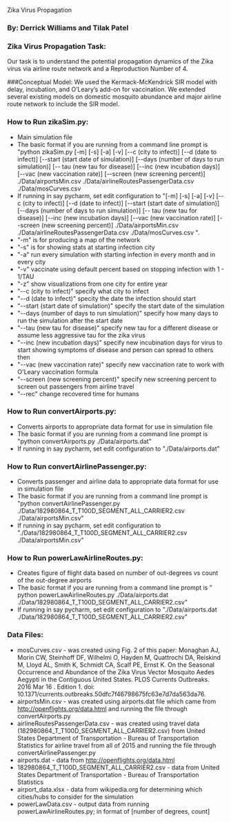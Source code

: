 Zika Virus Propagation

### By: Derrick Williams and Tilak Patel

### Zika Virus Propagation Task:
Our task is to understand the potential propagation dynamics of the Zika virus via airline route network and a Reproduction Number of 4.

###Conceptual Model:
We used the Kermack-McKendrick SIR model with delay, incubation, and O’Leary’s add-on for vaccination.  We extended several existing models on domestic mosquito abundance and major airline route network to include the SIR model.

### How to Run zikaSim.py:
- Main simulation file
- The basic format if you are running from a command line prompt is "python zikaSim.py [-m] [-s] [-a] [-v] [--c (city to infect)] [--d (date to infect)] [--start (start date of simulation)] [--days (number of days to run simulation)] [-- tau (new tau for disease)] [--inc (new incubation days)] [--vac (new vaccination rate)] [--screen (new screening percent)] ./Data/airportsMin.csv ./Data/airlineRoutesPassengerData.csv ./Data/mosCurves.csv
- If running in say pycharm, set edit configuration to "[-m] [-s] [-a] [-v] [--c (city to infect)] [--d (date to infect)] [--start (start date of simulation)] [--days (number of days to run simulation)] [-- tau (new tau for disease)] [--inc (new incubation days)] [--vac (new vaccination rate)] [--screen (new screening percent)] ./Data/airportsMin.csv ./Data/airlineRoutesPassengerData.csv ./Data/mosCurves.csv
".
- "-m" is for producing a map of the network
- "-s" is for showing stats at starting infection city
- "-a" run every simulation with starting infection in every month and in every city
- "-v" vaccinate using default percent based on stopping infection with 1 - 1/TAU
- "-z" show visualizations from one city for entire year
- "--c (city to infect)" specify what city to infect
- "--d (date to infect)" specity the date the infection should start
- "--start (start date of simulation)" specify the start date of the simulation
- "--days (number of days to run simulation)" specify how many days to run the simulation after the start date
- "--tau (new tau for disease)" specify new tau for a different disease or assume less aggressive tau for the zika virus
- "--inc (new incubation days)" specify new incubination days for virus to start showing symptoms of disease and person can spread to others then
- "--vac (new vaccination rate)" specify new vaccination rate to work with O'Leary vaccination formula
- "--screen (new screening percent)" specify new screening percent to screen out passengers from airline travel
- "--rec" change recovered time for humans

### How to Run convertAirports.py:
- Converts airports to appropriate data format for use in simulation file
- The basic format if you are running from a command line prompt is "python convertAirports.py ./Data/airports.dat"
- If running in say pycharm, set edit configuration to "./Data/airports.dat"

### How to Run convertAirlinePassenger.py:
- Converts passenger and airline data to appropriate data format for use in simulation file
- The basic format if you are running from a command line prompt is "python convertAirlinePassenger.py ./Data/182980864_T_T100D_SEGMENT_ALL_CARRIER2.csv ./Data/airportsMin.csv"
- If running in say pycharm, set edit configuration to "./Data/182980864_T_T100D_SEGMENT_ALL_CARRIER2.csv ./Data/airportsMin.csv"

### How to Run powerLawAirlineRoutes.py:
- Creates figure of flight data based on number of out-degrees vs count of the out-degree airports
- The basic format if you are running from a command line prompt is " python powerLawAirlineRoutes.py ./Data/airports.dat ./Data/182980864_T_T100D_SEGMENT_ALL_CARRIER2.csv"
- If running in say pycharm, set edit configuration to "./Data/airports.dat ./Data/182980864_T_T100D_SEGMENT_ALL_CARRIER2.csv"

### Data Files:
- mosCurves.csv - was created using Fig. 2 of this paper:
Monaghan AJ, Morin CW, Steinhoff DF, Wilhelmi O, Hayden M, Quattrochi DA, Reiskind M, Lloyd AL, Smith K, Schmidt CA, Scalf PE, Ernst K. On the Seasonal Occurrence and Abundance of the Zika Virus Vector Mosquito Aedes Aegypti in the Contiguous United States. PLOS Currents Outbreaks. 2016 Mar 16 . Edition 1. doi: 10.1371/currents.outbreaks.50dfc7f46798675fc63e7d7da563da76.
- airportsMin.csv - was created using airports.dat file which came from http://openflights.org/data.html and running the file through convertAirports.py
- airlineRoutesPassengerData.csv - was created using travel data (182980864_T_T100D_SEGMENT_ALL_CARRIER2.csv) from United States Department of Transportation - Bureau of Transportation Statistics for airline travel from all of 2015 and running the file through convertAirlinePassenger.py
- airports.dat - data from http://openflights.org/data.html
- 182980864_T_T100D_SEGMENT_ALL_CARRIER2.csv - data from United States Department of Transportation - Bureau of Transportation Statistics
- airport_data.xlsx - data from wikipedia.org for determining which cities/hubs to consider for the simulation
- powerLawData.csv - output data from running powerLawAirlineRoutes.py; in format of [number of degrees, count]
